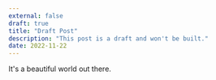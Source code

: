 ```yaml
---
external: false
draft: true
title: "Draft Post"
description: "This post is a draft and won't be built."
date: 2022-11-22
---
```


It's a beautiful world out there.

